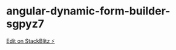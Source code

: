 # angular-dynamic-form-builder-sgpyz7

[Edit on StackBlitz ⚡️](https://stackblitz.com/edit/angular-dynamic-form-builder-sgpyz7)